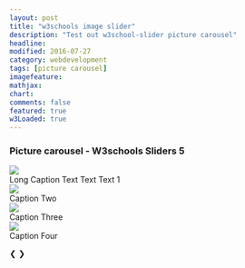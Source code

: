 ```yaml
---
layout: post
title: "w3schools image slider"
description: "Test out w3school-slider picture carousel"
headline: 
modified: 2016-07-27
category: webdevelopment
tags: [picture carousel]
imagefeature: 
mathjax: 
chart: 
comments: false
featured: true
w3Loaded: true
---
```


   
### Picture  carousel -  W3schools Sliders  5
<div class="slideshow-container" style="margin:0 auto; display: block;">
  <div class="mySlides fade">
    <div class="numbertext"></div>
    <img class="imgg" src="{{ site.url }}/images/costume3.jpg" >
    <div class="text" >Long Caption Text Text Text 1</div>
  </div>

  <div class="mySlides fade">
    <div class="numbertext"></div>
    <img class="imgg" src="{{ site.url }}/images/costume4.jpg" >
    <div class="text" >Caption Two</div>
  </div>

  <div class="mySlides fade">
    <div class="numbertext"></div>
    <img class="imgg"  src="{{ site.url }}/images/costume5.jpg" >
    <div class="text" >Caption Three</div>
  </div>

  <div class="mySlides fade">
    <div class="numbertext"></div>
    <img class="imgg"  src="{{ site.url }}/images/cover10.jpg" >
    <div class="text" >Caption Four</div>
  </div>   
  
  <a class="prev" >&#10094;</a>
  <a class="next" >&#10095;</a>
</div>
<br>

<div id="dotrow" style="text-align:center">

</div>
